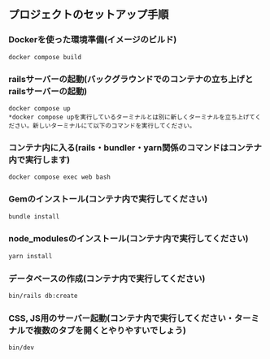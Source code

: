 ## プロジェクトのセットアップ手順

### Dockerを使った環境準備(イメージのビルド)

```
docker compose build
```

### railsサーバーの起動(バックグラウンドでのコンテナの立ち上げとrailsサーバーの起動)

```
docker compose up
*docker compose upを実行しているターミナルとは別に新しくターミナルを立ち上げてください。新しいターミナルにて以下のコマンドを実行してください。
```

### コンテナ内に入る(rails・bundler・yarn関係のコマンドはコンテナ内で実行します)

```
docker compose exec web bash
```

### Gemのインストール(コンテナ内で実行してください)

```bash
bundle install
```

### node_modulesのインストール(コンテナ内で実行してください)

```bash
yarn install
```

### データベースの作成(コンテナ内で実行してください)

```bash
bin/rails db:create
```

### CSS, JS用のサーバー起動(コンテナ内で実行してください・ターミナルで複数のタブを開くとやりやすいでしょう)

```
bin/dev
```
